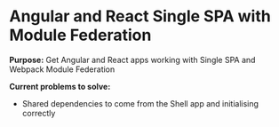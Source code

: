 # Angular and React Single SPA with Module Federation

**Purpose:** Get Angular and React apps working with Single SPA and Webpack Module Federation

**Current problems to solve:**  
  * Shared dependencies to come from the Shell app and initialising correctly
